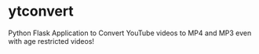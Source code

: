 # ytconvert
Python Flask Application to Convert YouTube videos to MP4 and MP3 even with age restricted videos!
